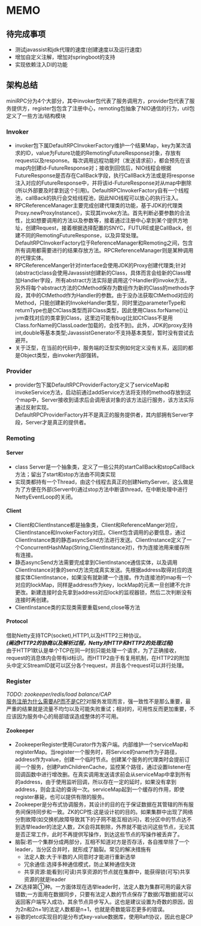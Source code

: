 # MEMO

## 待完成事项
- 测试javassist和jdk代理的速度(创建速度以及运行速度)
- 增加自定义注解，增加对springboot的支持
- 实现依赖注入DI的功能

## 架构总结
miniRPC分为4个大部分，其中invoker包代表了服务调用方，provider包代表了服务提供方，register包包含了注册中心，remoting包抽象了NIO通信的行为，util包定义了一些方法/结构模块

### Invoker
- invoker包下属DefaultRPCInvokerFactory维护一个结果Map，key为某次请求的ID，value为Future功能的RemotingFutureResponse对象，存放有request以及response。每次调用远程功能时（发送请求前），都会预先在该map内创建id-FutureResponse对；接收到回信后，NIO线程会根据FutureResponse是否存在CallBack字段，执行CallBack方法或是将response注入对应的FutureResponse中，并将该id-FutureResponse对从map中删除(所以外部要及时拿到这个引用)。DefaultRPCInvokerFactory自有一个线程池，callBack的执行会交给线程池，因此NIO线程可以放心的执行注入。  
- RPCReferenceManager主要完成创建代理类的功能，基于JDK的代理类Proxy.newProxyInstance()，实现其invoke方法。首先判断必要参数的合法性，比如想要调用的方法以及参数等，接着通过注册中心拿到某个提供方地址，创建Request，接着根据选择配置的SNYC，FUTURE或是CallBack，创建不同的RemotingFutureResponse，以及异常处理。  
DefaultRPCInvokerFactory位于ReferenceManager和Remoting之间，包含所有调用都需要进行的结果存放方法。RPCReferenceManager则是某种调用的代理实体。  
- RPCReferenceManger针对interface会使用JDK的Proxy创建代理类;针对(abstract)class会使用Javassist创建新的Class，具体而言会给新的Class增加Handler字段，所有abstract方法实际是调用这个Handler的invoke方法，另外将每个abstract方法的CtMethod保存为数组作为新的Class的methods字段，其中的CtMethod作为Handler的参数。由于没办法获取CtMethod对应的Method，只能创建新的InvokeHandler类型，同时里边parameterType和returnType也是CtClass类型而非Class类型，因此使用Class.forName()让jvm查找对应的类拿到Class，这里边可能有bug(比如CtClass不是用Class.forName的ClassLoader加载的，会找不到)。此外，JDK的proxy支持int,double等基本类型;JavassistGenerator不支持基本类型，暂时没有尝试去避开。 
- 关于泛型，在当前的代码中，服务端的泛型实例如何定义没有关系，返回的都是Object类型，由invoker内部强转。

### Provider
- provider包下属DefaultRPCProviderFactory定义了serviceMap和invokeService方法，启动前通过addService方法将支持的method存放到这个map中，Server接收到请求后会调用该对象的该方法运行服务，该方法实际通过反射实现。   
DefaultRPCProviderFactory并不是真正的服务提供者，其内部拥有Server字段，Server才是真正的提供者。   

### Remoting
#### Server
- class Server是一个抽象类，定义了一些公共的startCallBack和stopCallBack方法；留出了start和stop方法由不同类实现
- 实现类都持有一个Thread，由这个线程去真正的创建NettyServer。这么做是为了方便在外部(Server中)通过stop方法中断该thread，在中断处理中进行NettyEventLoop的关闭。
#### Client
- Client和ClientInstance都是抽象类，Client和ReferenceManger对应，ClientInstance和InvokerFactory对应。Client包含调用的必要信息，通过ClientInstance类的静态asyncSend方法进行发送。ClientInstance定义了一个ConcurrentHashMap(String,ClientInstance对)，作为连接池用来缓存所有连接。
- 静态asyncSend方法需要完成拿到ClientInstance通信实体，以及调用ClientInstance对象的send方法完成真实发送。先根据address取得对应的连接实体ClientInstance，如果没有就新建一个连接。作为连接池的map有一个对应的lockMap，同样是address作为key，lockMap的元素一旦创建不允许更改。新建连接时会先拿到address对应lock的监视器锁，然后二次判断没有连接时再创建。
- ClientInstance类的实现类需要重载send,close等方法
#### Protocol
借助Netty支持TCP(socket),HTTP1,以及HTTP2三种协议。  
___(阐述HTTP2的协商以及解析过程，Netty对HTTP和HTTP2的处理过程)___   
由于HTTP1默认是单个TCP在同一时刻只能处理一个请求，为了正确接收，request的消息体内会带有id标识。而HTTP2由于有复用机制，在HTTP2的附加头中定义StreamID就可以区分各个request，并且各个request可以并行处理。

### Register
_TODO: zookeeper/redis/load balance/CAP_    
[服务注册为什么需要AP而不是CP?](http://jm.taobao.org/2018/06/13/%E5%81%9A%E6%9C%8D%E5%8A%A1%E5%8F%91%E7%8E%B0%EF%BC%9F/?from=singlemessage)对服务发现而言，强一致性不是那么重要，最严重的结果就是流量不均匀以及可能失败重试；相对的，可用性反而更加重要，不应该因为服务中心的局部错误造成整体的不可用。   
#### Zookeeper
- ZookeeperRegister使用Curator作为客户端。内部维护一个serviceMap和registerMap。当register一个服务时，将Service的name作为子路径，address作为value，创建一个临时节点。创建某个服务的代理类时会提前订阅一个服务，创建PathChildrenCache，监控某个路径，通过设置listener在回调函数中进行增改删。在真实调用发送请求前会从serviceMap中拿到所有的address，由于使用监听回调，所以存在一定的延时，如果没有拿到address，则会主动的查询一次。serviceMap起到一个缓存的作用，即使register暴毙，也可以提供有限的服务。
- Zookeeper是分布式协调服务，其设计的目的在于保证数据在其管辖的所有服务间保持同步和一致。ZK的CP性:这是设计初的目的。如果集群中出现了网络分割故障(如交换机故障导致其下的子网不能互相访问)，若分区中的节点达不到选举leader的法定人数，ZK会将其剔除，外界就不能访问这些节点，无论其是否正常工作，此时不再提供写操作，到达这些节点的写操作被丢弃了。
- 脑裂:若一个集群分成两部分，互相不知道对方是否存活，各自推举除了一个leader，当分区合并时，就形成了脑裂。常见的解决措施有
    - 法定人数:大于半数的人同意时才能进行重新选举
    - 冗余通信:选择多种通信模式，防止某种通信失效
    - 共享资源:能看到(可读)共享资源的节点就在集群中，能获得锁(可写)共享资源的就是leader
- ZK选择第①种。一方面体现在选举leader时，法定人数为集群可用的最大容错数;一方面用在数据同步，只要有法定人数的节点保存了数据(写数据)就可以返回客户端写入成功，其余节点异步写入。这也是建议设置为奇数的原因，因为2n和2n+1的法定人数都是n+1，也就是奇数能容忍更多的错误。   
- 谷歌的etcd实现目的是分布式key-value数据库，使用Raft协议，因此也是CP





